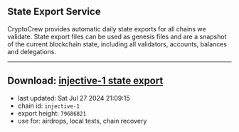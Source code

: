 ## State Export Service
CryptoCrew provides automatic daily state exports for all chains we validate. State export files can be used as genesis files and are a snapshot of the current blockchain state, including all validators, accounts, balances and delegations.

---
**Download: [injective-1 state export](https://dl-eu2.ccvalidators.com/SERVICE/injective/injective-1_export_79686821.json)**
---

- last updated: Sat Jul 27 2024 21:09:15
- chain id: `injective-1`
- export height: `79686821`
- use for: airdrops, local tests, chain recovery
